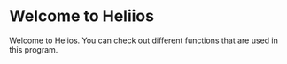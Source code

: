 # Welcome to Heliios

Welcome to Helios. You can check out different functions that are used in this program.
